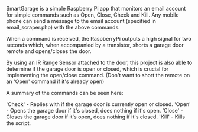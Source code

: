 SmartGarage is a simple Raspberry Pi app that monitors an email account for simple commands such as Open, Close, Check and Kill. Any mobile phone can send a message to the email account (specified in email_scraper.php) with the above commands.

When a command is received, the RaspberryPi outputs a high signal for two seconds which, when accompanied by a transistor, shorts a garage door remote and opens/closes the door.

By using an IR Range Sensor attached to the door, this project is also able to determine if the garage door is open or closed, which is crucial for implementing the open/close command. (Don't want to short the remote on an 'Open' command if it's already open)

A summary of the commands can be seen here:

'Check' - Replies with if the garage door is currently open or closed.
'Open' - Opens the garage door if it's closed, does nothing if it's open.
'Close' - Closes the garage door if it's open, does nothing if it's closed.
'Kill' - Kills the script.
